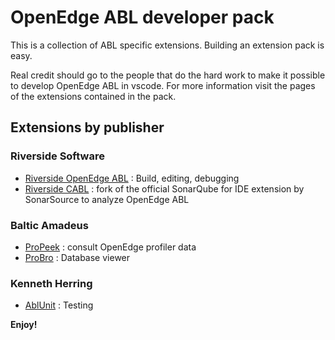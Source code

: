 # OpenEdge ABL developer pack

This is a collection of ABL specific extensions.
Building an extension pack is easy.

Real credit should go to the people that do the hard work to make it possible to develop OpenEdge ABL in vscode.
For more information visit the pages of the extensions contained in the pack.

## Extensions by publisher

### Riverside Software

* [Riverside OpenEdge ABL](https://marketplace.visualstudio.com/items?itemName=RiversideSoftware.openedge-abl-lsp) : Build, editing, debugging
* [Riverside CABL](<https://marketplace.visualstudio.com/items?itemName=RiversideSoftware.sonarlint-abl>) : fork of the official SonarQube for IDE extension by SonarSource to analyze OpenEdge ABL

### Baltic Amadeus

* [ProPeek](https://marketplace.visualstudio.com/items?itemName=BalticAmadeus.pro-peek) : consult OpenEdge profiler data
* [ProBro](https://marketplace.visualstudio.com/items?itemName=BalticAmadeus.pro-bro) : Database viewer

### Kenneth Herring

* [AblUnit](https://marketplace.visualstudio.com/items?itemName=kherring.ablunit-test-runner)   : Testing

**Enjoy!**
